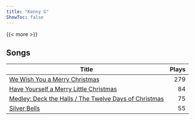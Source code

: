 ```yaml
---
title: "Kenny G"
ShowToc: false
---
```


{{< more >}}

## Songs
Title | Plays 
----- | -----: 
[We Wish You a Merry Christmas](/songs/we-wish-you-a-merry-christmas) | 279
[Have Yourself a Merry Little Christmas](/songs/have-yourself-a-merry-little-christmas) | 84
[Medley: Deck the Halls / The Twelve Days of Christmas](/songs/medley-deck-the-halls-the-twelve-days-of-christmas) | 75
[Silver Bells](/songs/silver-bells) | 55

